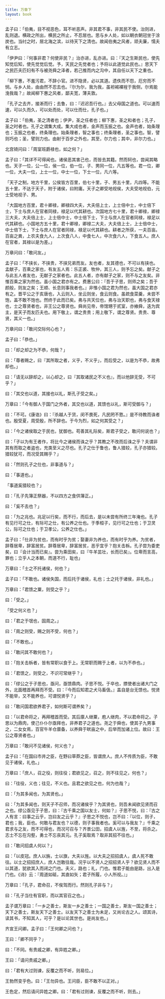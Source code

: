 ```yaml
---
title: 万章下
layout: book
---
```


孟子曰：「伯夷，目不视恶色，耳不听恶声。非其君不事，非其民不使。治则进，乱则退。横政之所出，横民之所止，不忍居也。思与乡人处，如以朝衣朝冠坐于涂炭也。当纣之时，居北海之滨，以待天下之清也。故闻伯夷之风者，顽夫廉，懦夫有立志。

「伊尹曰：『何事非君？何使非民？』治亦进，乱亦进。曰：『天之生斯民也，使先知觉后知，使先觉觉后觉。予，天民之先觉者也；予将以此道觉此民也。』思天下之民匹夫匹妇有不与被尧舜之泽者，若己推而内之沟中，其自任以天下之重也。

「柳下惠，不羞污君，不辞小官。进不隐贤，必以其道。遗佚而不怨，厄穷而不悯。与乡人处，由由然不忍去也。『尔为尔，我为我，虽袒裼裸裎于我侧，尔焉能浼我哉？』故闻柳下惠之风者，鄙夫宽，薄夫敦。

「孔子之去齐，接淅而行；去鲁，曰：『迟迟吾行也。』去父母国之道也。可以速而速，可以久而久，可以处而处，可以仕而仕，孔子也。」

孟子曰：「伯夷，圣之清者也；伊尹，圣之任者也；柳下惠，圣之和者也；孔子，圣之时者也。孔子之谓集大成。集大成也者，金声而玉振之也。金声也者，始条理也；玉振之也者，终条理也。始条理者，智之事也；终条理者，圣之事也。智，譬则巧也；圣，譬则力也。由射于百步之外也，其至，尔力也；其中，非尔力也。」

北宫锜问曰：「周室班爵禄也，如之何？」

孟子曰：「其详不可得闻也。诸侯恶其害己也，而皆去其籍。然而轲也，尝闻其略也。天子一位，公一位，侯一位，伯一位，子、男同一位，凡五等也。君一位，卿一位，大夫一位，上士一位，中士一位，下士一位，凡六等。

「天子之制，地方千里，公侯皆方百里，伯七十里，子、男五十里，凡四等。不能五十里，不达于天子，附于诸侯，曰附庸。天子之卿受地视侯，大夫受地视伯，元士受地视子、男。

「大国地方百里，君十卿禄，卿禄四大夫，大夫倍上士，上士倍中士，中士倍下士，下士与庶人在官者同禄，禄足以代其耕也。次国地方七十里，君十卿禄，卿禄三大夫，大夫倍上士，上士倍中士，中士倍下士，下士与庶人在官者同禄，禄足以代其耕也。小国地方五十里，君十卿禄，卿禄二大夫，大夫倍上士，上士倍中士，中士倍下士，下士与庶人在官者同禄，禄足以代其耕也。耕者之所获，一夫百亩。百亩之粪，上农夫食九人，上次食八人，中食七人，中次食六人，下食五人。庶人在官者，其禄以是为差。」

万章问曰：「敢问友。」

孟子曰：「不挟长，不挟贵，不挟兄弟而友。友也者，友其德也，不可以有挟也。孟献子，百乘之家也，有友五人焉：乐正裘、牧仲，其三人，则予忘之矣。献子之与此五人者友也，无献子之家者也。此五人者，亦有献子之家，则不与之友矣。非惟百乘之家为然也。虽小国之君亦有之。费惠公曰：『吾于子思，则师之矣；吾于颜般，则友之矣；王顺、长息则事我者也。』非惟小国之君为然也，虽大国之君亦有之。晋平公之于亥唐也，入云则入，坐云则坐，食云则食。虽疏食菜羹，未尝不饱，盖不敢不饱也。然终于此而已矣。弗与共天位也，弗与治天职也，弗与食天禄也，士之尊贤者也，非王公之尊贤也。舜尚见帝，帝馆甥于贰室，亦飨舜，迭为宾主，是天子而友匹夫也。用下敬上，谓之贵贵；用上敬下，谓之尊贤。贵贵、尊贤，其义一也。」

万章问曰：「敢问交际何心也？」

孟子曰：「恭也。」

曰：「却之却之为不恭，何哉？」

曰：「尊者赐之，曰『其所取之者，义乎，不义乎」，而后受之，以是为不恭，故弗却也。」

曰：「请无以辞却之，以心却之，曰『其取诸民之不义也』，而以他辞无受，不可乎？」

曰：「其交也以道，其接也以礼，斯孔子受之矣。」

万章曰：「今有御人于国门之外者，其交也以道，其馈也以礼，斯可受御与？」

曰：「不可。《康诰》曰：『杀越人于货，闵不畏死，凡民罔不憝。』是不待教而诛者也。殷受夏，周受殷，所不辞也。于今为烈，如之何其受之？」

曰：「今之诸侯取之于民也，犹御也。苟善其礼际矣，斯君子受之，敢问何说也？」

曰：「子以为有王者作，将比今之诸侯而诛之乎？其教之不改而后诛之乎？夫谓非其有而取之者盗也，充类至义之尽也。孔子之仕于鲁也，鲁人猎较，孔子亦猎较。猎较犹可，而况受其赐乎？」

曰：「然则孔子之仕也，非事道与？」

曰：「事道也。」

「事道奚猎较也？」

曰：「孔子先簿正祭器，不以四方之食供簿正。」

曰：「奚不去也？」

曰：「为之兆也。兆足以行矣，而不行，而后去，是以未尝有所终三年淹也。孔子有见行可之仕，有际可之仕，有公养之仕也。于季桓子，见行可之仕也；于卫灵公，际可之仕也；于卫孝公，公养之仕也。」

孟子曰：「仕非为贫也，而有时乎为贫；娶妻非为养也，而有时乎为养。为贫者，辞尊居卑，辞富居贫。辞尊居卑，辞富居贫，恶乎宜乎？抱关击柝。孔子尝为委吏矣，曰『会计当而已矣』。尝为乘田矣，曰『牛羊茁壮，长而已矣』。位卑而言高，罪也；立乎人之本朝，而道不行，耻也」

万章曰：「士之不托诸侯，何也？」

孟子曰：「不敢也。诸侯失国，而后托于诸侯，礼也；士之托于诸侯，非礼也。」

万章曰：「君馈之粟，则受之乎？」

曰：「受之。」

「受之何义也？」

曰：「君之于氓也，固周之。」

曰：「周之则受，赐之则不受，何也？」

曰：「不敢也。」

曰：「敢问其不敢何也？」

曰：「抱关击柝者，皆有常职以食于上。无常职而赐于上者，以为不恭也。」

曰：「君馈之，则受之，不识可常继乎？」

曰：「缪公之于子思也，亟问，亟馈鼎肉。子思不悦。于卒也，摽使者出诸大门之外，北面稽首再拜而不受。曰：『今而后知君之犬马畜伋。』盖自是台无馈也。悦贤不能举，又不能养也，可谓悦贤乎？」

曰：「敢问国君欲养君子，如何斯可谓养矣？」

曰：「以君命将之，再拜稽首而受。其后廪人继粟，庖人继肉，不以君命将之。子思以为鼎肉，使己仆仆尔亟拜也，非养君子之道也。尧之于舜也，使其子九男事之，二女女焉，百官牛羊仓廪备，以养舜于畎亩之中，后举而加诸上位。故曰：王公之尊贤者也。」

万章曰：「敢问不见诸侯，何义也？」

孟子曰：「在国曰市井之臣，在野曰草莽之臣，皆谓庶人。庶人不传质为臣，不敢见于诸侯，礼也。」

万章曰：「庶人，召之役，则往役；君欲见之，召之，则不往见之，何也？」

曰：「往役，义也；往见，不义也。且君之欲见之也，何为也哉？」

曰：「为其多闻也，为其贤也。」

曰：「为其多闻也，则天子不召师，而况诸侯乎？为其贤也，则吾未闻欲见贤而召之也。缪公亟见于子思，曰：『古千乘之国以友士，何如？』子思不悦，曰：『古之人有言：曰事之云乎，岂曰友之云乎？』子思之不悦也，岂不曰：『以位，则子，君也；我，臣也。何敢与君友也？以德，则子事我者也。奚可以与我友？』千乘之君求与之友，而不可得也，而况可召与？齐景公田，招虞人以旌，不至，将杀之。志士不忘在沟壑，勇士不忘丧其元。孔子奚取焉？取非其招不往也。」

曰：「敢问招虞人何以？」

曰：「以皮冠。庶人以旃，士以旗，大夫以旌。以大夫之招招虞人，虞人死不敢往。以士之招招庶人，庶人岂敢往哉。况乎以不贤人之招招贤人乎？欲见贤人而不以其道，犹欲其入而闭之门也。夫义，路也；礼，门也。惟君子能由是路，出入是门也。《诗》云：『周道如砥，其直如矢；君子所履，小人所视。』」

万章曰：「孔子，君命召，不俟驾而行。然则孔子非与？」

曰：「孔子当仕有官职，而以其官召之也。」

孟子谓万章曰：「一乡之善士，斯友一乡之善士；一国之善士，斯友一国之善士；天下之善士，斯友天下之善士。以友天下之善士为未足，又尚论古之人。颂其诗，读其书，不知其人，可乎？是以论其世也。是尚友也。」

齐宣王问卿。孟子曰：「王何卿之问也？」

王曰：「卿不同乎？」

曰：「不同。有贵戚之卿，有异姓之卿。」

王曰：「请问贵戚之卿。」

曰：「君有大过则谏，反覆之而不听，则易位。」

王勃然变乎色。曰：「王勿异也。王问臣，臣不敢不以正对。」

王色定，然后请问异姓之卿。曰：「君有过则谏，反覆之而不听，则去。」

